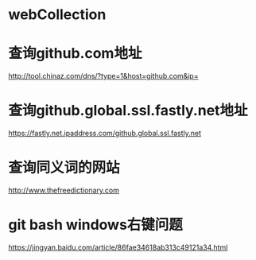 # webCollection

# 查询github.com地址
http://tool.chinaz.com/dns/?type=1&host=github.com&ip=

# 查询github.global.ssl.fastly.net地址
https://fastly.net.ipaddress.com/github.global.ssl.fastly.net

# 查询同义词的网站
http://www.thefreedictionary.com

# git bash windows右键问题
https://jingyan.baidu.com/article/86fae34618ab313c49121a34.html